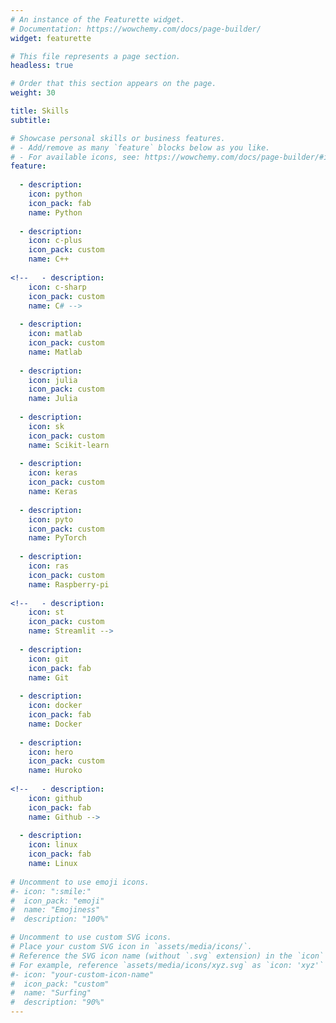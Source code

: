 ```yaml
---
# An instance of the Featurette widget.
# Documentation: https://wowchemy.com/docs/page-builder/
widget: featurette

# This file represents a page section.
headless: true

# Order that this section appears on the page.
weight: 30

title: Skills
subtitle:

# Showcase personal skills or business features.
# - Add/remove as many `feature` blocks below as you like.
# - For available icons, see: https://wowchemy.com/docs/page-builder/#icons
feature:
    
  - description:
    icon: python
    icon_pack: fab
    name: Python
    
  - description:
    icon: c-plus
    icon_pack: custom
    name: C++
                
<!--   - description:
    icon: c-sharp
    icon_pack: custom
    name: C# -->
    
  - description:
    icon: matlab
    icon_pack: custom
    name: Matlab
       
  - description:
    icon: julia
    icon_pack: custom
    name: Julia
    
  - description:
    icon: sk
    icon_pack: custom
    name: Scikit-learn
    
  - description:
    icon: keras
    icon_pack: custom
    name: Keras
          
  - description:
    icon: pyto
    icon_pack: custom
    name: PyTorch
            
  - description:
    icon: ras
    icon_pack: custom
    name: Raspberry-pi
           
<!--   - description:
    icon: st
    icon_pack: custom
    name: Streamlit -->
        
  - description:
    icon: git
    icon_pack: fab
    name: Git
    
  - description:
    icon: docker
    icon_pack: fab
    name: Docker
    
  - description:
    icon: hero
    icon_pack: custom
    name: Huroko
        
<!--   - description:
    icon: github
    icon_pack: fab
    name: Github -->
            
  - description:
    icon: linux
    icon_pack: fab
    name: Linux
    
# Uncomment to use emoji icons.
#- icon: ":smile:"
#  icon_pack: "emoji"
#  name: "Emojiness"
#  description: "100%"

# Uncomment to use custom SVG icons.
# Place your custom SVG icon in `assets/media/icons/`.
# Reference the SVG icon name (without `.svg` extension) in the `icon` field.
# For example, reference `assets/media/icons/xyz.svg` as `icon: 'xyz'`
#- icon: "your-custom-icon-name"
#  icon_pack: "custom"
#  name: "Surfing"
#  description: "90%"
---
```

